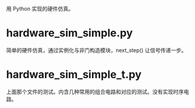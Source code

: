 用 Python 实现的硬件仿真。

# hardware_sim_simple.py
简单的硬件仿真，通过实例化与非门构造模块，next_step() 让信号传递一步。

# hardware_sim_simple_t.py
上面那个文件的测试。内含几种常用的组合电路和对应的测试。没有实现时序电路。
